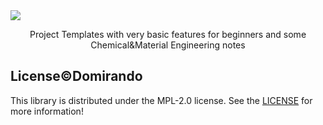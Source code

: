 <img src="./assets/wallpaper.png">
<p align="center">Project Templates with very basic features for beginners and some Chemical&Material Engineering notes</p>

## License&copy;Domirando

This library is distributed under the MPL-2.0 license. See the [LICENSE](./LICENSE) for more information!